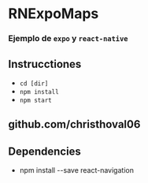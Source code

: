 # RNExpoMaps

### Ejemplo de `expo` y `react-native`



## Instrucctiones
* `cd [dir]`
* `npm install`
* `npm start`


## github.com/christhoval06

## Dependencies

* npm install --save react-navigation

